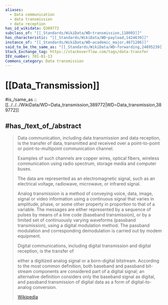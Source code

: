 ```yaml
---
aliases:
  - Data communication
  - data transmission
  - data reception
has_id_wikidata: Q389772
subclass_of: "[[_Standards/WikiData/WD~transmission,118093]]"
has_characteristic: "[[_Standards/WikiData/WD~payload,1424639]]"
instance_of: "[[_Standards/WikiData/WD~academic_major,4671286]]"
said_to_be_the_same_as: "[[_Standards/WikiData/WD~forwarding,24895239]]"
Stack_Exchange_tag: https://stackoverflow.com/tags/data-transfer
IEV_number: 701-01-13
Commons_category: Data transmission
---
```


# [[Data_Transmission]] 

#is_/same_as :: [[../../../WikiData/WD~Data_transmission,389772|WD~Data_transmission,389772]] 

## #has_/text_of_/abstract 

> Data communication, including data transmission and data reception, is the transfer of data, 
> transmitted and received over a point-to-point or point-to-multipoint communication channel. 
> 
> Examples of such channels are copper wires, optical fibers, 
> wireless communication using radio spectrum, storage media and computer buses. 
> 
> The data are represented as an electromagnetic signal, such as an electrical voltage, 
> radiowave, microwave, or infrared signal.
>
> Analog transmission is a method of conveying voice, data, image, signal or video information using a continuous signal that varies in amplitude, phase, or some other property in proportion to that of a variable. The messages are either represented by a sequence of pulses by means of a line code (baseband transmission), or by a limited set of continuously varying waveforms (passband transmission), using a digital modulation method. The passband modulation and corresponding demodulation is carried out by modem equipment.
>
> Digital communications, including digital transmission and digital reception, is the transfer of 
>
> either a digitized analog signal or a born-digital bitstream. According to the most common definition, both baseband and passband bit-stream components are considered part of a digital signal; an alternative definition considers only the baseband signal as digital, and passband transmission of digital data as a form of digital-to-analog conversion.
>
> [Wikipedia](https://en.wikipedia.org/wiki/Data%20communication) 

